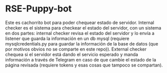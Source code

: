 # RSE-Puppy-bot

Este es cachorrito bot para poder chequear estado de servidor.
Internal checker es el sistema para checkear el estado del servidor, con un sistema en dos partes: internal checker revisa el estado del servidor y lo envía a listener que guarda la información en un db mysql (requiere mysqlcredentials.py para guardar la información de la base de datos (que por motivos obvios no se comparte en este repo)).
External checker chequea si el servidor está dando el servicio esperado y manda información a través de Telegram en caso de que cambie el estado de la página revisada (requiere tokens y esas cosas que tampoco se compartan).